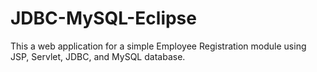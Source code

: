 # JDBC-MySQL-Eclipse
This a web application for a simple Employee Registration module using JSP, Servlet, JDBC, and MySQL database.
